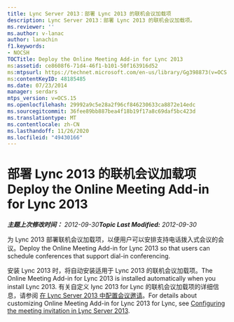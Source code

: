 ```yaml
---
title: Lync Server 2013：部署 Lync 2013 的联机会议加载项
description: Lync Server 2013：部署 Lync 2013 的联机会议加载项。
ms.reviewer: ''
ms.author: v-lanac
author: lanachin
f1.keywords:
- NOCSH
TOCTitle: Deploy the Online Meeting Add-in for Lync 2013
ms:assetid: ce8608f6-71d4-46f1-b101-50f163916d52
ms:mtpsurl: https://technet.microsoft.com/en-us/library/Gg398873(v=OCS.15)
ms:contentKeyID: 48185485
ms.date: 07/23/2014
manager: serdars
mtps_version: v=OCS.15
ms.openlocfilehash: 29992a9c5e28a2f96cf846230633ca8872e14edc
ms.sourcegitcommit: 36fee89bb887bea4f18b19f17a8c69daf5bc423d
ms.translationtype: MT
ms.contentlocale: zh-CN
ms.lasthandoff: 11/26/2020
ms.locfileid: "49430166"
---
```

# <a name="deploy-the-online-meeting-add-in-for-lync-2013"></a><span data-ttu-id="59b9c-103">部署 Lync 2013 的联机会议加载项</span><span class="sxs-lookup"><span data-stu-id="59b9c-103">Deploy the Online Meeting Add-in for Lync 2013</span></span>

<div data-xmlns="http://www.w3.org/1999/xhtml">

<div class="topic" data-xmlns="http://www.w3.org/1999/xhtml" data-msxsl="urn:schemas-microsoft-com:xslt" data-cs="https://msdn.microsoft.com/">

<div data-asp="https://msdn2.microsoft.com/asp">



</div>

<div id="mainSection">

<div id="mainBody"><span data-ttu-id="59b9c-104">

<span> </span></span><span class="sxs-lookup"><span data-stu-id="59b9c-104">

<span> </span></span></span>

<span data-ttu-id="59b9c-105">_**主题上次修改时间：** 2012-09-30_</span><span class="sxs-lookup"><span data-stu-id="59b9c-105">_**Topic Last Modified:** 2012-09-30_</span></span>

<span data-ttu-id="59b9c-106">为 Lync 2013 部署联机会议加载项，以便用户可以安排支持电话拨入式会议的会议。</span><span class="sxs-lookup"><span data-stu-id="59b9c-106">Deploy the Online Meeting Add-in for Lync 2013 so that users can schedule conferences that support dial-in conferencing.</span></span>

<span data-ttu-id="59b9c-107">安装 Lync 2013 时，将自动安装适用于 Lync 2013 的联机会议加载项。</span><span class="sxs-lookup"><span data-stu-id="59b9c-107">The Online Meeting Add-in for Lync 2013 is installed automatically when you install Lync 2013.</span></span> <span data-ttu-id="59b9c-108">有关自定义 lync 2013 for Lync 的联机会议加载项的详细信息，请参阅 [在 Lync Server 2013 中配置会议邀请](lync-server-2013-configuring-the-meeting-invitation.md)。</span><span class="sxs-lookup"><span data-stu-id="59b9c-108">For details about customizing Online Meeting Add-in for Lync 2013 for Lync, see [Configuring the meeting invitation in Lync Server 2013](lync-server-2013-configuring-the-meeting-invitation.md).</span></span>

<span data-ttu-id="59b9c-109"></div>

<span> </span>

</div>

</div>

</span><span class="sxs-lookup"><span data-stu-id="59b9c-109"></div>

<span> </span>

</div>

</div>

</span></span></div>

